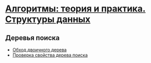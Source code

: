 # [Алгоритмы: теория и практика. Структуры данных](https://stepik.org/course/1547)

## Деревья поиска
* [Обход двоичного дерева](./tree/1/main.go)
* [Проверка свойства дерева поиска](./tree/2/main.go)
